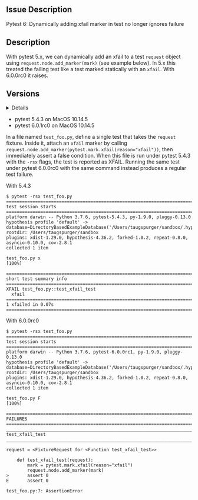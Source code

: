 ## Issue Description
Pytest 6: Dynamically adding xfail marker in test no longer ignores failure

## Description

With pytest 5.x, we can dynamically add an xfail to a test `request` object using `request.node.add_marker(mark)` (see example below). In 5.x this treated the failing test like a test marked statically with an `xfail`. With 6.0.0rc0 it raises. 

## Versions

<details>

```
$ pip list
Package                       Version                         Location                                                      
----------------------------- ------------------------------- --------------------------------------------------------------
... (omitted for brevity) ...
pytest                        5.4.3                           
pytest-asyncio                0.10.0                          
pytest-cov                    2.8.1                           
pytest-forked                 1.0.2                           
pytest-repeat                 0.8.0                           
pytest-xdist                  1.29.0                          
... 
```

</details>

- pytest 5.4.3 on MacOS 10.14.5
- pytest 6.0.1rc0 on MacOS 10.14.5

In a file named `test_foo.py`, define a single test that takes the `request` fixture. Inside it, attach an `xfail` marker by calling `request.node.add_marker(pytest.mark.xfail(reason="xfail"))`, then immediately assert a false condition. When this file is run under pytest 5.4.3 with the `-rsx` flags, the test is reported as XFAIL. Running the same test under pytest 6.0.0rc0 with the same command instead produces a regular test failure.

With 5.4.3

```
$ pytest -rsx test_foo.py
=============================================================================== test session starts ================================================================================
platform darwin -- Python 3.7.6, pytest-5.4.3, py-1.9.0, pluggy-0.13.0
hypothesis profile 'default' -> database=DirectoryBasedExampleDatabase('/Users/taugspurger/sandbox/.hypothesis/examples')
rootdir: /Users/taugspurger/sandbox
plugins: xdist-1.29.0, hypothesis-4.36.2, forked-1.0.2, repeat-0.8.0, asyncio-0.10.0, cov-2.8.1
collected 1 item

test_foo.py x                                                                                                                                                                [100%]

============================================================================= short test summary info ==============================================================================
XFAIL test_foo.py::test_xfail_test
  xfail
================================================================================ 1 xfailed in 0.07s ================================================================================
```

With 6.0.0rc0

```
$ pytest -rsx test_foo.py
=============================================================================== test session starts ================================================================================
platform darwin -- Python 3.7.6, pytest-6.0.0rc1, py-1.9.0, pluggy-0.13.0
hypothesis profile 'default' -> database=DirectoryBasedExampleDatabase('/Users/taugspurger/sandbox/.hypothesis/examples')
rootdir: /Users/taugspurger/sandbox
plugins: xdist-1.29.0, hypothesis-4.36.2, forked-1.0.2, repeat-0.8.0, asyncio-0.10.0, cov-2.8.1
collected 1 item

test_foo.py F                                                                                                                                                                [100%]

===================================================================================== FAILURES =====================================================================================
_________________________________________________________________________________ test_xfail_test __________________________________________________________________________________

request = <FixtureRequest for <Function test_xfail_test>>

    def test_xfail_test(request):
        mark = pytest.mark.xfail(reason="xfail")
        request.node.add_marker(mark)
>       assert 0
E       assert 0

test_foo.py:7: AssertionError
```